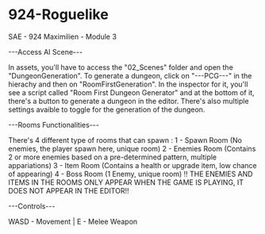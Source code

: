 # 924-Roguelike
SAE - 924 Maximilien - Module 3

---Access AI Scene---

In assets, you'll have to access the "02_Scenes" folder and open the "DungeonGeneration".
To generate a dungeon, click on "---PCG---" in the hierachy and then on "RoomFirstGeneration".
In the inspector for it, you'll see a script called "Room First Dungeon Generator" and at the bottom of it, there's a button to generate a dungeon in the editor.
There's also multiple settings avaible to toggle for the generation of the dungeon.

---Rooms Functionalities---

There's 4 different type of rooms that can spawn :
1 - Spawn Room (No enemies, the player spawn here, unique room)
2 - Enemies Room (Contains 2 or more enemies based on a pre-determined pattern, multiple appariations)
3 - Item Room (Contains a health or upgrade item, low chance of appearing)
4 - Boss Room (1 Enemy, unique room)
!! THE ENEMIES AND ITEMS IN THE ROOMS ONLY APPEAR WHEN THE GAME IS PLAYING, IT DOES NOT APPEAR IN THE EDITOR!!

---Controls---

WASD - Movement | E - Melee Weapon
